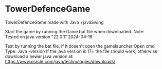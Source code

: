 # TowerDefenceGame
TowerDefenceGame made with Java +javaSwing

Start the game by running the Game.bat file when downloaded.
Note: Tested on java version "22.0.1" 2024-04-16

Test by running the bat file, if it dosen't open the gamelauncher
Open cmd
Type: Java -version
If the java version is 17+ the file should work, otherwise download a newer java version at: https://www.oracle.com/java/technologies/downloads/
